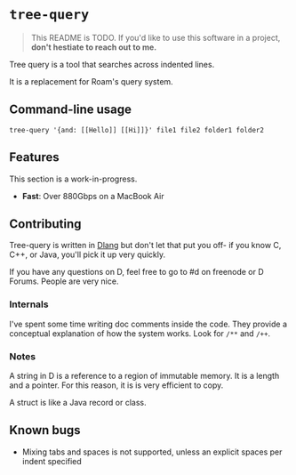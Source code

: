 # `tree-query`

> This README is TODO. If you'd like to use this software in a project, **don't hestiate to reach out to me.**

Tree query is a tool that searches across indented lines.

It is a replacement for Roam's query system.

## Command-line usage

`tree-query '{and: [[Hello]] [[Hi]]}' file1 file2 folder1 folder2`

## Features

This section is a work-in-progress.

* **Fast**: Over 880Gbps on a MacBook Air

## Contributing

Tree-query is written in [Dlang](https://dlang.org) but don't let that put you off- if you know C, C++, or Java, you'll pick it up very quickly.

If you have any questions on D, feel free to go to #d on freenode or D Forums. People are very nice.

### Internals

I've spent some time writing doc comments inside the code. They provide a conceptual explanation of how the system works. Look for `/**` and `/++`.

### Notes

A string in D is a reference to a region of immutable memory. It is a length and a pointer. For this reason, it is is very efficient to copy.

A struct is like a Java record or class.

## Known bugs
 - Mixing tabs and spaces is not supported, unless an explicit spaces per indent specified
